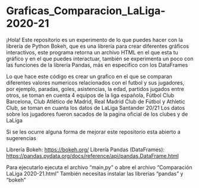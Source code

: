 # Graficas_Comparacion_LaLiga-2020-21
¡Hola! 
Este repositorio es un experimento de lo que puedes hacer con la librería de Python Bokeh, que es una librería para crear diferentes gráficos interactivos, este programa retorna un archivo HTML en el que esta tu gráfico y en el que puedes interactuar, también se experimenta un poco con las funciones de la librería Pandas, más en especifico con los DataFrames

Lo que hace este código es crear un grafico en el que se comparan diferentes valores numericos relacionados con el futbol y sus jugadores, por ejemplo, paradas, goles, asistencias, la edad, partidos jugados entre otros, se toman en cuenta 4 equipos de la liga española, Fútbol Club Barcelona, Club Atlético de Madrid, Real Madrid Club de Fútbol y Athletic Club, se toman en cuanta los datos de LaLiga Santander 20/21
Los datos sobre los jugadores fueron sacados de la pagina oficial de los clubes y de LaLiga

Si se les ocurre alguna forma de mejorar este repositorio esta abierto a sugerencias

Librería Bokeh: https://bokeh.org/
Librería Pandas (DataFrames): https://pandas.pydata.org/docs/reference/api/pandas.DataFrame.html

Para ejecutarlo ejecuta el archivo “main,py” o abre el archivo “Comparación LaLiga 2020-21.html”
También necesitas instalar las librerías “pandas” y “bokeh”
